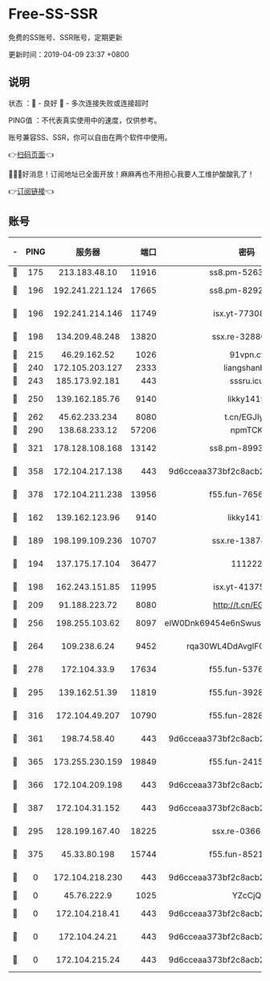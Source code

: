# Free-SS-SSR

免费的SS账号、SSR账号，定期更新

更新时间：2019-04-09 23:37 +0800

## 说明

状态     ：🙂 - 良好 🙁 - 多次连接失败或连接超时

PING值   ：不代表真实使用中的速度，仅供参考。

账号兼容SS、SSR，你可以自由在两个软件中使用。

👉[扫码页面](https://liesauer.github.io/Free-SS-SSR/)👈

🎉🎉🎉好消息！订阅地址已全面开放！麻麻再也不用担心我要人工维护酸酸乳了！

👉[订阅链接](https://www.liesauer.net/yogurt/subscribe?ACCESS_TOKEN=DAYxR3mMaZAsaqUb)👈

## 账号

|-|PING|服务器|端口|密码|加密方式|区域|
|:----:|:----:|:-----:|-----:|:----:|:----:|:----:|
|🙂|175|213.183.48.10|11916|ss8.pm-52634377|rc4-md5|RU|
|🙂|196|192.241.221.124|17665|ss8.pm-82928161|aes-256-cfb|US|
|🙂|196|192.241.214.146|11749|isx.yt-77308300|aes-256-cfb|US|
|🙂|198|134.209.48.248|13820|ssx.re-32880838|aes-256-cfb|US|
|🙂|215|46.29.162.52|1026|91vpn.cf|rc4-md5|RU|
|🙂|240|172.105.203.127|2333|liangshanbo|chacha20|JP|
|🙂|243|185.173.92.181|443|sssru.icu|rc4-md5|RU|
|🙂|250|139.162.185.76|9140|likky1415|aes-256-cfb|DE|
|🙂|262|45.62.233.234|8080|t.cn/EGJIyrl|rc4-md5|CA|
|🙂|290|138.68.233.12|57206|npmTCK|rc4-md5|US|
|🙂|321|178.128.108.168|13142|ss8.pm-89937130|aes-256-cfb|SG|
|🙂|358|172.104.217.138|443|9d6cceaa373bf2c8acb22e60b6a58be6|aes-256-cfb|US|
|🙂|378|172.104.211.238|13956|f55.fun-76569711|aes-256-cfb|US|
|🙂|162|139.162.123.96|9140|likky1415|aes-256-cfb|JP|
|🙂|189|198.199.109.236|10707|ssx.re-13874439|aes-256-cfb|US|
|🙂|194|137.175.17.104|36477|111222|aes-256-cfb|US|
|🙂|198|162.243.151.85|11995|isx.yt-41375663|aes-256-cfb|US|
|🙂|209|91.188.223.72|8080|http://t.cn/EGJIyrl|rc4-md5|RU|
|🙂|256|198.255.103.62|8097|eIW0Dnk69454e6nSwuspv9DmS201tQ0D|aes-256-cfb|US|
|🙂|264|109.238.6.24|9452|rqa30WL4DdAvgIFG6Fs3znzTa|aes-256-cfb|FR|
|🙂|278|172.104.33.9|17634|f55.fun-53762067|aes-256-cfb|SG|
|🙂|295|139.162.51.39|11819|f55.fun-39283378|aes-256-cfb|SG|
|🙂|316|172.104.49.207|10790|f55.fun-28286043|aes-256-cfb|SG|
|🙂|361|198.74.58.40|443|9d6cceaa373bf2c8acb22e60b6a58be6|aes-256-cfb|US|
|🙂|365|173.255.230.159|19849|f55.fun-24159116|aes-256-cfb|US|
|🙂|366|172.104.209.198|443|9d6cceaa373bf2c8acb22e60b6a58be6|aes-256-cfb|US|
|🙂|387|172.104.31.152|443|9d6cceaa373bf2c8acb22e60b6a58be6|aes-256-cfb|US|
|🙁|295|128.199.167.40|18225|ssx.re-03661260|aes-256-cfb|SG|
|🙁|375|45.33.80.198|15744|f55.fun-85216829|aes-256-cfb|US|
|🙁|0|172.104.218.230|443|9d6cceaa373bf2c8acb22e60b6a58be6|aes-256-cfb|US|
|🙁|0|45.76.222.9|1025|YZcCjQ|rc4-md5|JP|
|🙁|0|172.104.218.41|443|9d6cceaa373bf2c8acb22e60b6a58be6|aes-256-cfb|US|
|🙁|0|172.104.24.21|443|9d6cceaa373bf2c8acb22e60b6a58be6|aes-256-cfb|US|
|🙁|0|172.104.215.24|443|9d6cceaa373bf2c8acb22e60b6a58be6|aes-256-cfb|US|
